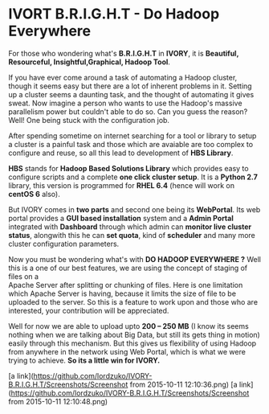 # IVORT B.R.I.G.H.T - Do Hadoop Everywhere

For those who wondering what's **B.R.I.G.H.T** in **IVORY**, it is **Beautiful, Resourceful, Insightful,Graphical, Hadoop Tool**.  

If you have ever come around a task of automating a Hadoop cluster, though it seems easy but there are a lot of inherent problems in it. Setting up a cluster seems a daunting task, and the thought of automating it gives sweat. Now imagine a person who wants to use the Hadoop's massive parallelism power but couldn't able to do so.
Can you guess the reason? Well! One being stuck with the configuration job.

After spending sometime on internet searching for a tool or library to setup a cluster is a painful task and those which are avaiable are too complex to configure and reuse, 
so all this lead to development of **HBS Library**.

**HBS** stands for **Hadoop Based Solutions Library** which provides easy to configure scripts and a complete **one click cluster setup**. It is a **Python 2.7** library, this version is programmed for **RHEL 6.4** (hence will work on **centOS 6** also).

But IVORY comes in **two parts** and second one being its **WebPortal**. Its web portal provides a **GUI based installation** system and a **Admin Portal** integrated with **Dashboard**  through which admin can **monitor live cluster status**, alongwith this he can **set quota**, kind of **scheduler** and many more cluster configuration parameters.

Now you must be wondering what's with **DO HADOOP EVERYWHERE ?** 
Well this is a one of our best features, we are using the concept of staging of files on a  
Apache Server after splitting or chunking of files. Here is one limitation which Apache Server is having, because it limits the size of file to be uploaded to the server.
So this is a feature to work upon and those who are interested, your contribution will be appreciated.

Well for now we are able to upload upto **200 – 250 MB** (I know its seems nothing when we are talking about Big Data, but still its gets thing in motion) easily through this mechanism. But this gives us flexibility of using Hadoop from anywhere in the network using Web Portal, which is what we were trying to achieve. **So its a little win  for  IVORY.** 


[a link](https://github.com/lordzuko/IVORY-B.R.I.G.H.T/Screenshots/Screenshot from 2015-10-11 12:10:36.png)
[a link](https://github.com/lordzuko/IVORY-B.R.I.G.H.T/Screenshots/Screenshot from 2015-10-11 12:10:48.png)

